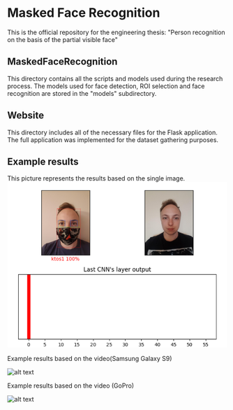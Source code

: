 # Masked Face Recognition

This is the official repository for the engineering thesis: "Person recognition on the basis of the partial visible face"

## MaskedFaceRecognition

This directory contains all the scripts and models used during the research process. The models used for face detection, ROI selection and face recognition are stored in the "models" subdirectory.

## Website

This directory includes all of the necessary files for the Flask application. The full application was implemented for the dataset gathering purposes.

## Example results

This picture represents the results based on the single image.
![alt text](./Other/recognize_image.png "Recognize image")

Example results based on the video(Samsung Galaxy S9)

![alt text](./Other/recognize_video2.gif "Recognize image")

Example results based on the video (GoPro)

![alt text](./Other/recognize_video.gif "Recognize image")
